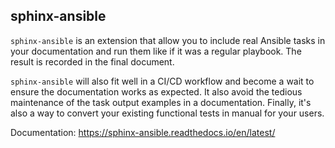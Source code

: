sphinx-ansible
--------------

`sphinx-ansible` is an extension that allow you to include real Ansible tasks in your documentation and run them like if it was a regular playbook. The result is recorded in the final document.

`sphinx-ansible` will also fit well in a CI/CD workflow and become a wait to ensure the documentation works as expected. It also avoid the tedious maintenance of the task output examples in a documentation. Finally, it's also a way to convert your existing functional tests in manual for your users.


Documentation: https://sphinx-ansible.readthedocs.io/en/latest/
